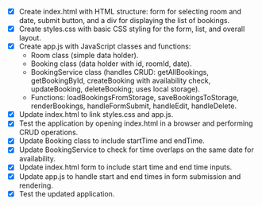 - [x] Create index.html with HTML structure: form for selecting room and date, submit button, and a div for displaying the list of bookings.
- [x] Create styles.css with basic CSS styling for the form, list, and overall layout.
- [x] Create app.js with JavaScript classes and functions:
  - Room class (simple data holder).
  - Booking class (data holder with id, roomId, date).
  - BookingService class (handles CRUD: getAllBookings, getBookingById, createBooking with availability check, updateBooking, deleteBooking; uses local storage).
  - Functions: loadBookingsFromStorage, saveBookingsToStorage, renderBookings, handleFormSubmit, handleEdit, handleDelete.
- [x] Update index.html to link styles.css and app.js.
- [x] Test the application by opening index.html in a browser and performing CRUD operations.
- [x] Update Booking class to include startTime and endTime.
- [x] Update BookingService to check for time overlaps on the same date for availability.
- [x] Update index.html form to include start time and end time inputs.
- [x] Update app.js to handle start and end times in form submission and rendering.
- [x] Test the updated application.
